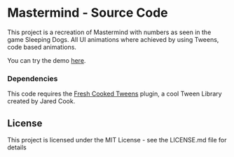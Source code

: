 # Mastermind - Source Code

This project is a recreation of Mastermind with numbers as seen in the game Sleeping Dogs.
All UI animations where achieved by using Tweens, code based animations.

You can try the demo [here](TBA).

### Dependencies

This code requires the [Fresh Cooked Tweens](https://github.com/jdcook/fresh_cooked_tweens) plugin, a cool Tween Library created by Jared Cook.

## License

This project is licensed under the MIT License - see the LICENSE.md file for details
